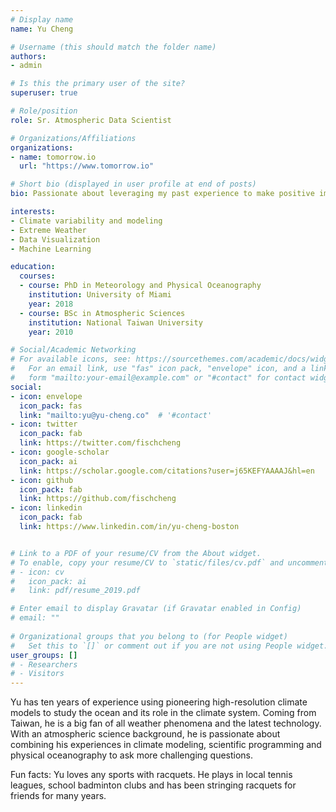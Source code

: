 ```yaml
---
# Display name
name: Yu Cheng

# Username (this should match the folder name)
authors:
- admin

# Is this the primary user of the site?
superuser: true

# Role/position
role: Sr. Atmospheric Data Scientist

# Organizations/Affiliations
organizations:
- name: tomorrow.io
  url: "https://www.tomorrow.io"

# Short bio (displayed in user profile at end of posts)
bio: Passionate about leveraging my past experience to make positive impacts on the planet. Well, raising two wonderful children heartfully is a good start. 

interests:
- Climate variability and modeling
- Extreme Weather
- Data Visualization
- Machine Learning

education:
  courses:
  - course: PhD in Meteorology and Physical Oceanography
    institution: University of Miami
    year: 2018
  - course: BSc in Atmospheric Sciences
    institution: National Taiwan University
    year: 2010

# Social/Academic Networking
# For available icons, see: https://sourcethemes.com/academic/docs/widgets/#icons
#   For an email link, use "fas" icon pack, "envelope" icon, and a link in the
#   form "mailto:your-email@example.com" or "#contact" for contact widget.
social:
- icon: envelope
  icon_pack: fas
  link: "mailto:yu@yu-cheng.co"  # '#contact'
- icon: twitter
  icon_pack: fab
  link: https://twitter.com/fischcheng
- icon: google-scholar
  icon_pack: ai
  link: https://scholar.google.com/citations?user=j65KEFYAAAAJ&hl=en
- icon: github
  icon_pack: fab
  link: https://github.com/fischcheng
- icon: linkedin
  icon_pack: fab
  link: https://www.linkedin.com/in/yu-cheng-boston


# Link to a PDF of your resume/CV from the About widget.
# To enable, copy your resume/CV to `static/files/cv.pdf` and uncomment the lines below.  
# - icon: cv
#   icon_pack: ai
#   link: pdf/resume_2019.pdf

# Enter email to display Gravatar (if Gravatar enabled in Config)
# email: ""
  
# Organizational groups that you belong to (for People widget)
#   Set this to `[]` or comment out if you are not using People widget.  
user_groups: []
# - Researchers
# - Visitors
---
```


Yu has ten years of experience using pioneering high-resolution climate models to study the ocean and its role in the climate system. Coming from Taiwan, he is a big fan of all weather phenomena and the latest technology. With an atmospheric science background, he is passionate about combining his experiences in climate modeling, scientific programming and physical oceanography to ask more challenging questions.

Fun facts: Yu loves any sports with racquets. He plays in local tennis leagues, school badminton clubs and has been stringing racquets for friends for many years.
